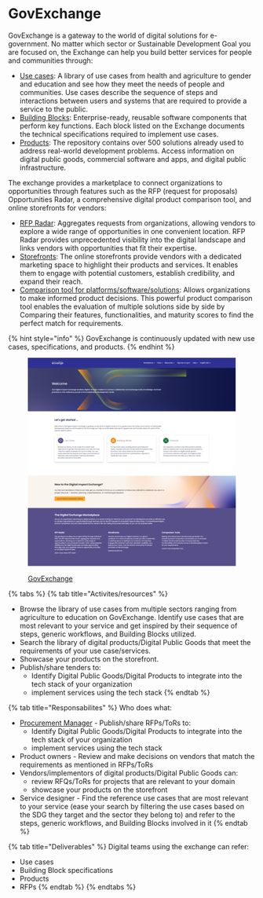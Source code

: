 # GovExchange

GovExchange is a gateway to the world of digital solutions for e-government. No matter which sector or Sustainable Development Goal you are focused on, the Exchange can help you build better services for people and communities through:

* [Use cases](https://exchange-dev.dial.global/use-cases): A library of use cases from health and agriculture to gender and education and see how they meet the needs of people and communities. Use cases describe the sequence of steps and interactions between users and systems that are required to provide a service to the public.
* [Building Blocks](https://exchange-dev.dial.global/building-blocks): Enterprise-ready, reusable software components that perform key functions. Each block listed on the Exchange documents the technical specifications required to implement use cases.
* [Products](https://exchange-dev.dial.global/products): The repository contains over 500 solutions already used to address real-world development problems. Access information on digital public goods, commercial software and apps, and digital public infrastructure.

The exchange provides a marketplace to connect organizations to opportunities through features such as the RFP (request for proposals) Opportunities Radar, a comprehensive digital product comparison tool, and online storefronts for vendors:

* [RFP Radar](https://exchange-dev.dial.global/opportunities): Aggregates requests from organizations, allowing vendors to explore a wide range of opportunities in one convenient location. RFP Radar provides unprecedented visibility into the digital landscape and links vendors with opportunities that fit their expertise.&#x20;
* [Storefronts](https://exchange-dev.dial.global/storefronts): The online storefronts provide vendors with a dedicated marketing space to highlight their products and services. It enables them to engage with potential customers, establish credibility, and expand their reach.&#x20;
* [Comparison tool for platforms/software/solutions](https://exchange-dev.dial.global/): Allows organizations to make informed product decisions. This powerful product comparison tool enables the evaluation of multiple solutions side by side by Comparing their features, functionalities, and maturity scores to find the perfect match for requirements.

{% hint style="info" %}
GovExchange is continuously updated with new use cases, specifications, and products.
{% endhint %}

<figure><img src="../../../.gitbook/assets/Untitled design (17).png" alt=""><figcaption><p><a href="https://exchange.dial.global/">GovExchange</a></p></figcaption></figure>

{% tabs %}
{% tab title="Activites/resources" %}
* Browse the library of use cases from multiple sectors ranging from agriculture to education on GovExchange. Identify use cases that are most relevant to your service and get inspired by their sequence of steps, generic workflows, and Building Blocks utilized.
* Search the library of digital products/Digital Public Goods that meet the requirements of your use case/services.
* Showcase your products on the storefront.
* Publish/share tenders to:
  * Identify Digital Public Goods/Digital Products to integrate into the tech stack of your organization
  * implement services using the tech stack
{% endtab %}

{% tab title="Responsabilites" %}
Who does what:

* [Procurement Manager](https://govstack.gitbook.io/implementation-playbook/govstack-implementation-playbook/sample-digital-team-composition/govstack-user-profiles-taxonomy#procurement-manager) - Publish/share RFPs/ToRs to:&#x20;
  * Identify Digital Public Goods/Digital Products to integrate into the tech stack of your organization
  * implement services using the tech stack
* Product owners - Review and make decisions on vendors that match the requirements as mentioned in RFPs/ToRs
* Vendors/implementors of digital products/Digital Public Goods can:
  * review RFQs/ToRs for projects that are relevant to your domain
  * showcase your products on the storefront
* Service designer - Find the reference use cases that are most relevant to your service (ease your search by filtering the use cases based on the SDG they target and the sector they belong to) and refer to the steps, generic workflows, and Building Blocks involved in it
{% endtab %}

{% tab title="Deliverables" %}
Digital teams using the exchange can refer:

* Use cases
* Building Block specifications
* Products
* RFPs
{% endtab %}
{% endtabs %}




